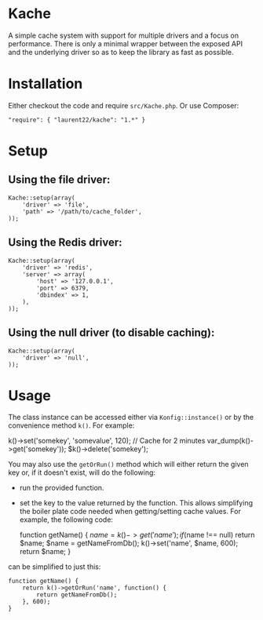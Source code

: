 # Kache

A simple cache system with support for multiple drivers and a focus on performance. There is only a minimal wrapper between the exposed API and the underlying driver so as to keep the library as fast as possible.

# Installation

Either checkout the code and require `src/Kache.php`. Or use Composer:

    "require": { "laurent22/kache": "1.*" }

# Setup

## Using the file driver:

	Kache::setup(array(
		'driver' => 'file',
		'path' => '/path/to/cache_folder',
	));

## Using the Redis driver:

	Kache::setup(array(
		'driver' => 'redis',
		'server' => array(
			'host' => '127.0.0.1',
			'port' => 6379,
			'dbindex' => 1,
		),
	));

## Using the null driver (to disable caching):

	Kache::setup(array(
		'driver' => 'null',
	));


# Usage

The class instance can be accessed either via `Konfig::instance()` or by the convenience method `k()`. For example:

k()->set('somekey', 'somevalue', 120); // Cache for 2 minutes
var_dump(k()->get('somekey'));
$k()->delete('somekey');

You may also use the `getOrRun()` method which will either return the given key or, if it doesn't exist, will do the following:
- run the provided function.
- set the key to the value returned by the function.
This allows simplifying the boiler plate code needed when getting/setting cache values. For example, the following code:

	function getName() {
		$name = k()->get('name');
		if ($name !== null) return $name;
		$name = getNameFromDb();
		k()->set('name', $name, 600);
		return $name;
	}

can be simplified to just this:

	function getName() {
		return k()->getOrRun('name', function() {
			return getNameFromDb();
		}, 600);
	}

